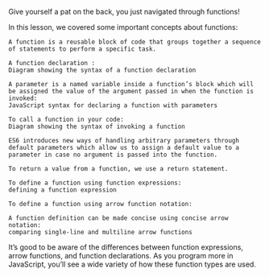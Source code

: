 Give yourself a pat on the back, you just navigated through functions!

In this lesson, we covered some important concepts about functions:

    A function is a reusable block of code that groups together a sequence of statements to perform a specific task.

    A function declaration :
    Diagram showing the syntax of a function declaration

    A parameter is a named variable inside a function’s block which will be assigned the value of the argument passed in when the function is invoked:
    JavaScript syntax for declaring a function with parameters

    To call a function in your code:
    Diagram showing the syntax of invoking a function

    ES6 introduces new ways of handling arbitrary parameters through default parameters which allow us to assign a default value to a parameter in case no argument is passed into the function.

    To return a value from a function, we use a return statement.

    To define a function using function expressions:
    defining a function expression

    To define a function using arrow function notation:

    A function definition can be made concise using concise arrow notation:
    comparing single-line and multiline arrow functions

It’s good to be aware of the differences between function expressions, arrow functions, and function declarations. As you program more in JavaScript, you’ll see a wide variety of how these function types are used.
